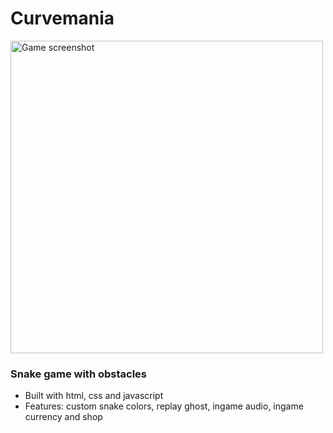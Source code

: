 # Curvemania
<img src="https://jsweety.github.io/game1.png" alt="Game screenshot" width="500">
<h3>Snake game with obstacles</h3>

- Built with html, css and javascript
- Features: custom snake colors, replay ghost, ingame audio, ingame currency and shop
